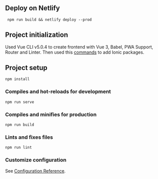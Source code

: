 ## Deploy on Netlify
```
 npm run build && netlify deploy --prod
```

## Project initialization
Used Vue CLI v5.0.4 to create frontend with Vue 3, Babel, PWA Support, Router and Linter.
Then used this [commands](https://ionicframework.com/docs/intro/cdn#ionic--vue) to add Ionic packages.


## Project setup
```
npm install
```

### Compiles and hot-reloads for development
```
npm run serve
```

### Compiles and minifies for production
```
npm run build
```

### Lints and fixes files
```
npm run lint
```

### Customize configuration
See [Configuration Reference](https://cli.vuejs.org/config/).

